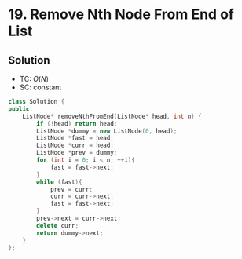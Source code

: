 # 19. Remove Nth Node From End of List

<!-- ## Intution -->

## Solution
* TC: $O(N)$
* SC: constant
```cpp
class Solution {
public:
    ListNode* removeNthFromEnd(ListNode* head, int n) {
        if (!head) return head;
        ListNode *dummy = new ListNode(0, head);
        ListNode *fast = head;
        ListNode *curr = head;
        ListNode *prev = dummy;
        for (int i = 0; i < n; ++i){
            fast = fast->next;
        }
        while (fast){
            prev = curr;
            curr = curr->next;
            fast = fast->next;
        }
        prev->next = curr->next;
        delete curr;
        return dummy->next;
    }
};
```